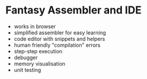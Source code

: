 # Fantasy Assembler and IDE

- works in browser
- simplified assembler for easy learning
- code editor with snippets and helpers
- human friendly "compilation" errors
- step-step execution
- debugger
- memory visualisation
- unit testing